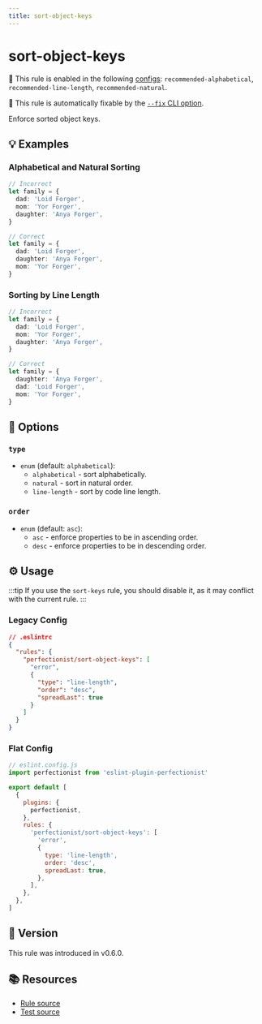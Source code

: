 ```yaml
---
title: sort-object-keys
---
```


# sort-object-keys

💼 This rule is enabled in the following [configs](https://eslint-plugin-perfectionist.azat.io/configs): `recommended-alphabetical`, `recommended-line-length`, `recommended-natural`.

🔧 This rule is automatically fixable by the [`--fix` CLI option](https://eslint.org/docs/latest/user-guide/command-line-interface#--fix).

<!-- end auto-generated rule header -->

Enforce sorted object keys.

## 💡 Examples

### Alphabetical and Natural Sorting

<!-- prettier-ignore -->
```ts
// Incorrect
let family = {
  dad: 'Loid Forger',
  mom: 'Yor Forger',
  daughter: 'Anya Forger',
}

// Correct
let family = {
  dad: 'Loid Forger',
  daughter: 'Anya Forger',
  mom: 'Yor Forger',
}
```

### Sorting by Line Length

<!-- prettier-ignore -->
```ts
// Incorrect
let family = {
  dad: 'Loid Forger',
  mom: 'Yor Forger',
  daughter: 'Anya Forger',
}

// Correct
let family = {
  daughter: 'Anya Forger',
  dad: 'Loid Forger',
  mom: 'Yor Forger',
}
```

## 🔧 Options

### `type`

- `enum` (default: `alphabetical`):
  - `alphabetical` - sort alphabetically.
  - `natural` - sort in natural order.
  - `line-length` - sort by code line length.

### `order`

- `enum` (default: `asc`):
  - `asc` - enforce properties to be in ascending order.
  - `desc` - enforce properties to be in descending order.

## ⚙️ Usage

:::tip
If you use the `sort-keys` rule, you should disable it, as it may conflict with the current rule.
:::

### Legacy Config

```json
// .eslintrc
{
  "rules": {
    "perfectionist/sort-object-keys": [
      "error",
      {
        "type": "line-length",
        "order": "desc",
        "spreadLast": true
      }
    ]
  }
}
```

### Flat Config

```js
// eslint.config.js
import perfectionist from 'eslint-plugin-perfectionist'

export default [
  {
    plugins: {
      perfectionist,
    },
    rules: {
      'perfectionist/sort-object-keys': [
        'error',
        {
          type: 'line-length',
          order: 'desc',
          spreadLast: true,
        },
      ],
    },
  },
]
```

## 🚀 Version

This rule was introduced in v0.6.0.

## 📚 Resources

- [Rule source](https://github.com/azat-io/eslint-plugin-perfectionist/blob/main/rules/sort-object-keys.ts)
- [Test source](https://github.com/azat-io/eslint-plugin-perfectionist/blob/main/test/sort-object-keys.test.ts)
